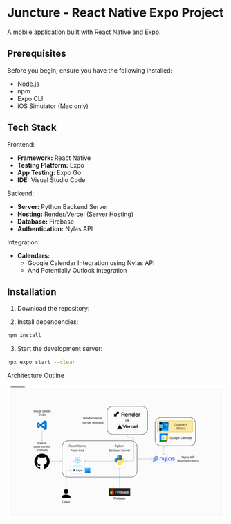 # Juncture - React Native Expo Project

A mobile application built with React Native and Expo.

## Prerequisites

Before you begin, ensure you have the following installed:
- Node.js
- npm
- Expo CLI
- iOS Simulator (Mac only)

## Tech Stack

Frontend:
- **Framework:** React Native
- **Testing Platform:** Expo
- **App Testing:** Expo Go
- **IDE:** Visual Studio Code

Backend:
- **Server:** Python Backend Server
- **Hosting:** Render/Vercel (Server Hosting)
- **Database:** Firebase
- **Authentication:** Nylas API

Integration:
- **Calendars:**
  - Google Calendar Integration using Nylas API
  - And Potentially Outlook integration

## Installation

1. Download the repository:

2. Install dependencies:
```bash
npm install
```

3. Start the development server:
```bash
npx expo start --clear
```

Architecture Outline
<div style="display: flex; flex-wrap: wrap; gap: 20px;">
  <img src="./assets/ArchitectureOutline.png" alt="Login Screen" />
</div>
